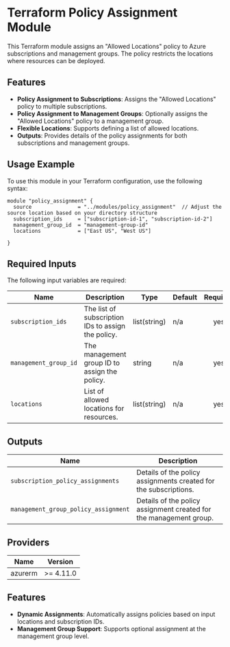 
# Terraform Policy Assignment Module

This Terraform module assigns an "Allowed Locations" policy to Azure subscriptions and management groups. The policy restricts the locations where resources can be deployed.

## Features

- **Policy Assignment to Subscriptions**: Assigns the "Allowed Locations" policy to multiple subscriptions.
- **Policy Assignment to Management Groups**: Optionally assigns the "Allowed Locations" policy to a management group.
- **Flexible Locations**: Supports defining a list of allowed locations.
- **Outputs**: Provides details of the policy assignments for both subscriptions and management groups.


## Usage Example

To use this module in your Terraform configuration, use the following syntax:

```hcl
module "policy_assignment" {
  source               = "../modules/policy_assignment"  // Adjust the source location based on your directory structure
  subscription_ids     = ["subscription-id-1", "subscription-id-2"]
  management_group_id  = "management-group-id"
  locations            = ["East US", "West US"]

}
```

## Required Inputs

The following input variables are required:

| Name                  | Description                                               | Type           | Default | Required |
|-----------------------|-----------------------------------------------------------|----------------|---------|:--------:|
| `subscription_ids`    | The list of subscription IDs to assign the policy.        | list(string)   | n/a     | yes      |
| `management_group_id` | The management group ID to assign the policy.             | string         | n/a     | yes      |
| `locations`           | List of allowed locations for resources.                 | list(string)   | n/a     | yes      |

## Outputs

| Name                               | Description                                                      |
|------------------------------------|------------------------------------------------------------------|
| `subscription_policy_assignments`  | Details of the policy assignments created for the subscriptions. |
| `management_group_policy_assignment` | Details of the policy assignment created for the management group. |

## Providers

| Name     | Version  |
|----------|----------|
| azurerm  | >= 4.11.0 |

## Features

- **Dynamic Assignments**: Automatically assigns policies based on input locations and subscription IDs.
- **Management Group Support**: Supports optional assignment at the management group level.

